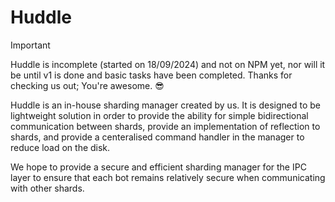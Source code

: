 # Huddle

> [!IMPORTANT]
> Huddle is incomplete (started on 18/09/2024) and not on NPM yet, nor will it be until v1 is done and basic tasks have been completed. Thanks for checking us out; You're awesome. 😎

Huddle is an in-house sharding manager created by us. It is designed to be lightweight solution in order to provide the ability for simple bidirectional communication between shards, provide an implementation of reflection to shards, and provide a centeralised command handler in the manager to reduce load on the disk.

We hope to provide a secure and efficient sharding manager for the IPC layer to ensure that each bot remains relatively secure when communicating with other shards.
